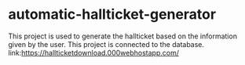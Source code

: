# automatic-hallticket-generator
This project is used to generate the hallticket based on the information given by the user.
This project is connected to the database.
link:https://hallticketdownload.000webhostapp.com/
